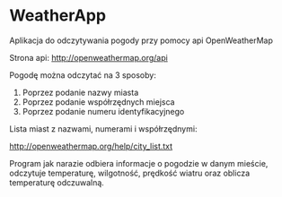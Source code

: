 # WeatherApp
Aplikacja do odczytywania pogody przy pomocy api OpenWeatherMap

Strona api: http://openweathermap.org/api

Pogodę można odczytać na 3 sposoby:

1. Poprzez podanie nazwy miasta
2. Poprzez podanie współrzędnych miejsca
3. Poprzez podanie numeru identyfikacyjnego

Lista miast z nazwami, numerami i współrzędnymi:

http://openweathermap.org/help/city_list.txt

Program jak narazie odbiera informacje o pogodzie w danym mieście, odczytuje temperaturę, wilgotność, prędkość wiatru 
oraz oblicza temperaturę odczuwalną.

